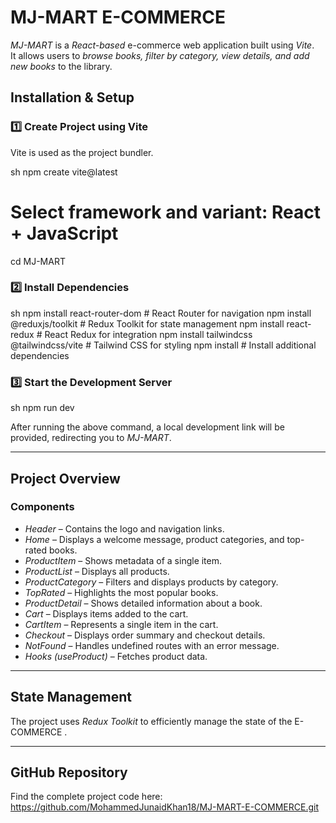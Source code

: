#  MJ-MART E-COMMERCE

*MJ-MART* is a *React-based* e-commerce web application built using *Vite*.  
It allows users to *browse books, filter by category, view details, and add new books* to the library.  

## Installation & Setup  

### 1️⃣ Create Project using Vite  
Vite is used as the project bundler.  

sh
npm create vite@latest
# Select framework and variant: React + JavaScript
cd MJ-MART


### 2️⃣ Install Dependencies  

sh
npm install react-router-dom         # React Router for navigation
npm install @reduxjs/toolkit         # Redux Toolkit for state management
npm install react-redux              # React Redux for integration
npm install tailwindcss @tailwindcss/vite  # Tailwind CSS for styling
npm install                           # Install additional dependencies


### 3️⃣ Start the Development Server  

sh
npm run dev

After running the above command, a local development link will be provided, redirecting you to *MJ-MART*.

---

##  Project Overview  

###  Components  

- *Header* – Contains the logo and navigation links.  
- *Home* – Displays a welcome message, product categories, and top-rated books.  
- *ProductItem* – Shows metadata of a single item.  
- *ProductList* – Displays all products.  
- *ProductCategory* – Filters and displays products by category.  
- *TopRated* – Highlights the most popular books.  
- *ProductDetail* – Shows detailed information about a book.  
- *Cart* – Displays items added to the cart.  
- *CartItem* – Represents a single item in the cart.  
- *Checkout* – Displays order summary and checkout details.  
- *NotFound* – Handles undefined routes with an error message.  
- *Hooks (useProduct)* – Fetches product data.  

---

##  State Management  
The project uses *Redux Toolkit* to efficiently manage the state of the E-COMMERCE .  

---

##  GitHub Repository  
Find the complete project code here: 
https://github.com/MohammedJunaidKhan18/MJ-MART-E-COMMERCE.git

